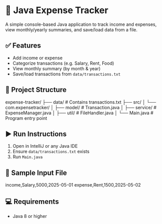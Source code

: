 # 💸 Java Expense Tracker

A simple console-based Java application to track income and expenses, view monthly/yearly summaries, and save/load data from a file.

## ✅ Features

- Add income or expense
- Categorize transactions (e.g. Salary, Rent, Food)
- View monthly summary (by month & year)
- Save/load transactions from `data/transactions.txt`

## 📂 Project Structure
expense-tracker/
├── data/ # Contains transactions.txt
├── src/
│ └── com.expensetracker/
│ ├── model/ # Transaction.java
│ ├── service/ # ExpenseManager.java
│ ├── util/ # FileHandler.java
│ └── Main.java # Program entry point


## ▶️ Run Instructions

1. Open in IntelliJ or any Java IDE
2. Ensure `data/transactions.txt` exists
3. Run `Main.java`

## 📝 Sample Input File
income,Salary,5000,2025-05-01
expense,Rent,1500,2025-05-02

## 💻 Requirements
- Java 8 or higher
